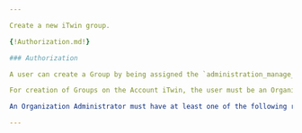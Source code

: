 ```yaml
---

Create a new iTwin group.

{!Authorization.md!}

### Authorization

A user can create a Group by being assigned the `administration_manage_groups` on the iTwin level. A user also can create a Group on an iTwin by either being an Organization Administrator for the Organization that owns the given iTwin, or an owner of the iTwin.

For creation of Groups on the Account iTwin, the user must be an Organization Administrator for the Organization.

An Organization Administrator must have at least one of the following roles assigned in User Management: Account Administrator, Co-Administrator, or CONNECT Services Administrator. For more information about User Management please visit our Bentley Communities [Licensing, Cloud, and Web Services](https://communities.bentley.com/communities/other_communities/licensing_cloud_and_web_services/w/wiki/50711/user-management-2-0) wiki page.

---
```

